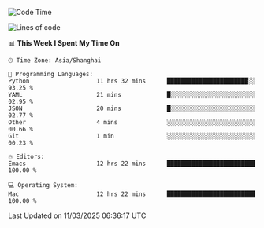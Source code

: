 <!--START_SECTION:waka-->
![Code Time](http://img.shields.io/badge/Code%20Time-2%2C570%20hrs%2028%20mins-blue)

![Lines of code](https://img.shields.io/badge/From%20Hello%20World%20I%27ve%20Written-335.3%20thousand%20lines%20of%20code-blue)

📊 **This Week I Spent My Time On** 

```text
🕑︎ Time Zone: Asia/Shanghai

💬 Programming Languages: 
Python                   11 hrs 32 mins      ███████████████████████░░   93.25 % 
YAML                     21 mins             █░░░░░░░░░░░░░░░░░░░░░░░░   02.95 % 
JSON                     20 mins             █░░░░░░░░░░░░░░░░░░░░░░░░   02.77 % 
Other                    4 mins              ░░░░░░░░░░░░░░░░░░░░░░░░░   00.66 % 
Git                      1 min               ░░░░░░░░░░░░░░░░░░░░░░░░░   00.23 % 

🔥 Editors: 
Emacs                    12 hrs 22 mins      █████████████████████████   100.00 % 

💻 Operating System: 
Mac                      12 hrs 22 mins      █████████████████████████   100.00 % 
```


 Last Updated on 11/03/2025 06:36:17 UTC
<!--END_SECTION:waka-->
